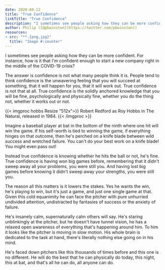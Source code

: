 ```yaml
---
date: 2020-04-12
title: "True Confidence"
linkTitle: "True Confidence"
description: "I sometimes see people asking how they can be more confident. For instance, how is it that I'm confident enough to start a new company right in the middle of the COVID-19 crisis?"
author: Philip ([@pbwinston](https://twitter.com/pbwinston))
resources:
- src: "**.{png,jpg}"
  title: "Image #:counter"
---
```


I sometimes see people asking how they can be more confident. For instance, how
is it that I'm confident enough to start a new company right in the middle of
the COVID-19 crisis?

The answer is confidence is not what many people think it is. People tend to
think confidence is the unwavering feeling that you will succeed at something,
that it will happen for you, that it will work out. True confidence is not that
at all. True confidence is the solidly anchored knowledge that you will be fine,
psychologically and physically fine, whether you do the thing not, whether it
works out or not. 

{{< imgproc hobbs Resize "512x">}}
Robert Redford as Roy Hobbs in The Natural, released in 1984.
{{< /imgproc >}}


Imagine a baseball player at bat in the bottom of the ninth where one hit will
win the game. If his self-worth is tied to winning the game, if everything
hinges on that outcome, then he's perched on a knife blade between wild success
and wretched failure. You can't do your best work on a knife blade! You might
even pass out!

Instead true confidence is knowing whether he hits the ball or not, he's fine.
True confidence is having won big games before, remembering that it didn't sweep
away all your problems, you were still you. And having lost big games before
knowing it didn't sweep away your strengths, you were still you.

The reason all this matters is it lowers the stakes. Yes he wants the win, he's
playing to win, but it's just a game, and just one single game at that. Given
this cold equanimity he can face the pitcher with pure unhurried undivided
attention, undistracted by fantasies of success or the anxiety of failure.

He's insanely calm, supernaturally calm others will say. He's staring
unblinkingly at the pitcher, but he doesn't have tunnel vision, he has a relaxed
open awareness of everything that's happening around him. To him it looks like
the pitcher is moving in slow motion. His whole brain is dedicated to the task
at hand, there's literally nothing else going on in his mind.

He's faced down pitchers like this thousands of times before and this one is no
different. He will do the best that he can physically do today, this night, this
at bat, and that's all he can do, all anyone can do.
